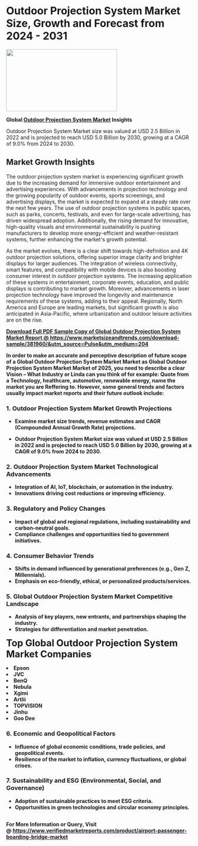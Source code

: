 <H1>Outdoor Projection System Market Size, Growth and Forecast from 2024 - 2031</H1><img class="aligncenter size-medium wp-image-584254" src="https://thirdeyenews.in/wp-content/uploads/2024/09/Global-Market-Research-300x168.jpeg" alt="" width="300" height="168" /><p><strong>Global&nbsp;<a href="https://www.marketsizeandtrends.com/download-sample/381960/&amp;utm_source=Pulse&amp;utm_medium=204">Outdoor Projection System Market</a> Insights</strong></p><p>Outdoor Projection System Market size was valued at USD 2.5 Billion in 2022 and is projected to reach USD 5.0 Billion by 2030, growing at a CAGR of 9.0% from 2024 to 2030.</p><p><h2>Market Growth Insights</h2> <p>The outdoor projection system market is experiencing significant growth due to the increasing demand for immersive outdoor entertainment and advertising experiences. With advancements in projection technology and the growing popularity of outdoor events, sports screenings, and advertising displays, the market is expected to expand at a steady rate over the next few years. The use of outdoor projection systems in public spaces, such as parks, concerts, festivals, and even for large-scale advertising, has driven widespread adoption. Additionally, the rising demand for innovative, high-quality visuals and environmental sustainability is pushing manufacturers to develop more energy-efficient and weather-resistant systems, further enhancing the market's growth potential.</p> <p><strong><a href="#"></a></strong></p> <p>As the market evolves, there is a clear shift towards high-definition and 4K outdoor projection solutions, offering superior image clarity and brighter displays for larger audiences. The integration of wireless connectivity, smart features, and compatibility with mobile devices is also boosting consumer interest in outdoor projection systems. The increasing application of these systems in entertainment, corporate events, education, and public displays is contributing to market growth. Moreover, advancements in laser projection technology have improved the longevity and maintenance requirements of these systems, adding to their appeal. Regionally, North America and Europe are leading markets, but significant growth is also anticipated in Asia-Pacific, where urbanization and outdoor leisure activities are on the rise.</p> <p><strong><a href="#"></p><p><span class=""><strong>Download Full PDF Sample Copy of Global Outdoor Projection System Market Report</strong> @ <a href="https://www.marketsizeandtrends.com/download-sample/381960/&amp;utm_source=Pulse&amp;utm_medium=204" target="_blank">https://www.marketsizeandtrends.com/download-sample/381960/&amp;utm_source=Pulse&amp;utm_medium=204</a></span></p><p>In order to make an accurate and perceptive description of future scope of a Global&nbsp;Outdoor Projection System Market Market as Global&nbsp;Outdoor Projection System Market Market of 2025, you need to describe a clear Vision &ndash; What Industry or Linda can you think of for example: Quote from a Technology, healthcare, automotive, renewable energy, name the market you are Reffering to. However, some general trends and factors usually impact market reports and their future outlook include:</p><h3>1.&nbsp;<strong>Outdoor Projection System Market Growth Projections</strong></h3><ul><li>Examine market size trends, revenue estimates and CAGR (Compounded Annual Growth Rate) projections.</li><li><p>Outdoor Projection System Market size was valued at USD 2.5 Billion in 2022 and is projected to reach USD 5.0 Billion by 2030, growing at a CAGR of 9.0% from 2024 to 2030.</p></li></ul><h3>2.&nbsp;<strong>Outdoor Projection System Market Technological Advancements</strong></h3><ul><li>Integration of AI, IoT, blockchain, or automation in the industry.</li><li>Innovations driving cost reductions or improving efficiency.</li></ul><h3>3.&nbsp;<strong>Regulatory and Policy Changes</strong></h3><ul><li>Impact of global and regional regulations, including sustainability and carbon-neutral goals.</li><li>Compliance challenges and opportunities tied to government initiatives.</li></ul><h3>4.&nbsp;<strong>Consumer Behavior Trends</strong></h3><ul><li>Shifts in demand influenced by generational preferences (e.g., Gen Z, Millennials).</li><li>Emphasis on eco-friendly, ethical, or personalized products/services.</li></ul><h3>5.&nbsp;<strong>Global Outdoor Projection System Market Competitive Landscape</strong></h3><ul><li>Analysis of key players, new entrants, and partnerships shaping the industry.</li><li>Strategies for differentiation and market penetration.</li></ul><p data-pm-slice="1 1 []"><span style="color: inherit; font-family: inherit; font-size: 25px;">Top Global Outdoor Projection System Market Companies</span></p><div class="" data-test-id=""><p><li>Epson</li><li> JVC</li><li> BenQ</li><li> Nebula</li><li> Xgimi</li><li> Artlii</li><li> TOPVISION</li><li> Jinhu</li><li> Goo Dee</li></p></div><h3>6.&nbsp;<strong>Economic and Geopolitical Factors</strong></h3><ul><li>Influence of global economic conditions, trade policies, and geopolitical events.</li><li>Resilience of the market to inflation, currency fluctuations, or global crises.</li></ul><h3>7.&nbsp;<strong>Sustainability and ESG (Environmental, Social, and Governance)</strong></h3><ul><li>Adoption of sustainable practices to meet ESG criteria.</li><li>Opportunities in green technologies and circular economy principles.</li></ul><h2><strong style="font-size: 14px;">For More Information or Query, Visit @&nbsp;</strong><a style="background-color: #ffffff; font-size: 14px;" href="https://www.marketsizeandtrends.com/report/outdoor-projection-system-market/" target="_blank">https://www.verifiedmarketreports.com/product/airport-passenger-boarding-bridge-market</a></h2>
